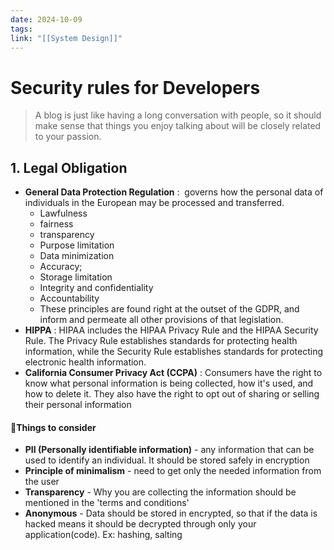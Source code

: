 ```yaml
---
date: 2024-10-09
tags: 
link: "[[System Design]]"
---
```


# Security rules for Developers

> A blog is just like having a long conversation with people, so it should make sense that things you enjoy talking about will be closely related to your passion.



## 1. Legal Obligation

- **General Data Protection Regulation** :  governs how the personal data of individuals in the European may be processed and transferred. 
	- Lawfulness
	- fairness
	- transparency
	- Purpose limitation
	- Data minimization
	- Accuracy; 
	- Storage limitation
	- Integrity and confidentiality
	- Accountability
	- These principles are found right at the outset of the GDPR, and inform and permeate all other provisions of that legislation.
- **HIPPA** : HIPAA includes the HIPAA Privacy Rule and the HIPAA Security Rule. The Privacy Rule establishes standards for protecting health information, while the Security Rule establishes standards for protecting electronic health information. 
- **California Consumer Privacy Act (CCPA)** : Consumers have the right to know what personal information is being collected, how it's used, and how to delete it. They also have the right to opt out of sharing or selling their personal information

#### 🔑Things to consider

- **PII (Personally identifiable information)** - any information that can be used to identify an individual. It should be stored safely in encryption	
- **Principle of minimalism** - need to get only the needed information from the user
- **Transparency** - Why you are collecting the information should be mentioned in the 'terms and conditions'
- **Anonymous** - Data should be stored in encrypted, so that if the data is hacked means it should be decrypted through only your application(code). Ex: hashing, salting

